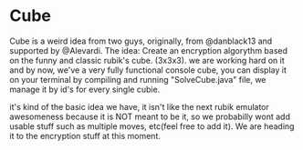 Cube
====

Cube is a weird idea from two guys, originally, from @danblack13 and supported by @Alevardi.
The idea:
Create an encryption algorythm based on the funny and classic rubik's cube. (3x3x3).
we are working hard on it and by now, we've a very fully functional console cube, you can display it
on your terminal by compiling and running "SolveCube.java" file, we manage it by id's for every single cubie.

it's kind of the basic idea we have, it isn't like the next rubik emulator awesomeness because it is NOT meant to 
be it, so we probabilly wont add usable stuff such as multiple moves, etc(feel free to add it).
We are heading it to the encryption stuff  at this moment.